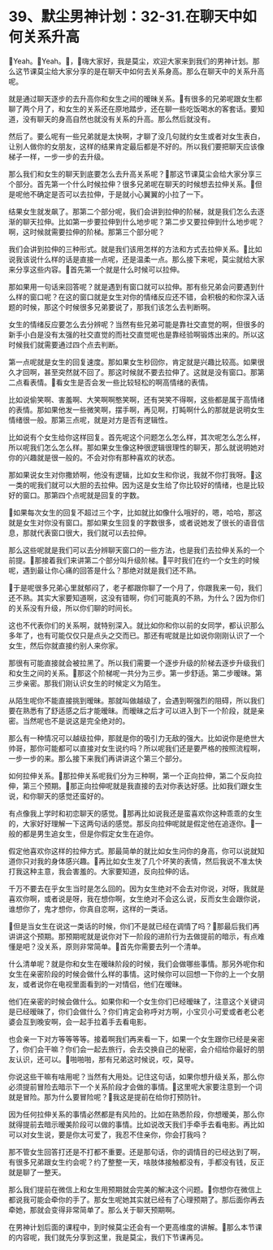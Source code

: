 # 39、默尘男神计划：32-31.在聊天中如何关系升高

🎼Yeah。🎼Yeah。🎼，🎼嗨大家好，我是莫尘，欢迎大家来到我们的男神计划。那么这节课莫尘给大家分享的是在聊天中如何去关系身高。那么在聊天中的关系升高呢。

就是通过聊天逐步的去升高你和女生之间的暧昧关系。🎼有很多的兄弟呢跟女生都聊了两个月了，和女生的关系还在原地踏步，还在聊一些吃饭喝水的客套话。要知道，没有聊天的身高自然也就没有关系的升高。那么然后就没有。

然后了。要么呢有一些兄弟就是太快啊，才聊了没几句就约女生或者对女生表白，让别人做你的女朋友，这样的结果肯定最后都是不好的。所以我们要把聊天应该像梯子一样，一步一步的去升级。

那么我们和女生的聊天到底要怎么去升高关系呢？🎼那这节课莫尘会给大家分享三个部分。首先第一个什么时候拉伸？很多兄弟呢在聊天的时候想去拉伸关系。🎼但是呢他不确定是否可以去拉伸，于是就小心翼翼的小拉了一下。

结果女生就发飙了。那第二个部分呢，我们会讲到拉伸的阶梯，就是我们怎么去逐渐的聊天拉伸。比如第一步要拉伸到什么地步呢？第二步又要拉伸到什么地步呢？啊，这时候就需要拉伸的阶梯。那第三个部分呢？

我们会讲到拉伸的三种形式。就是我们该用怎样的方法和方式去拉伸关系。🎼比如说我该说什么样的话是直接一点呢，还是温柔一点。那么接下来呢，莫尘就给大家来分享这些内容。🎼首先第一个就是什么时候可以拉伸。

那如果用一句话来回答呢？就是遇到有窗口就可以拉伸。那有些兄弟会问要遇到什么样的窗口呢？在这的窗口就是女生对你的情绪反应还不错，会积极的和你深入话题的时候，那这个时候很多兄弟要说了，那我们该怎么去判断啊。

女生的情绪反应要怎么去分辨呢？当然有些兄弟可能是靠社交直觉的啊，但很多的新手小白是没有太强的社交直觉的而社交直觉呢也是靠经验啊锻炼出来的。所以这时候我们就需要通过四个点去判断。

第一点呢就是女生的回复速度。那如果女生秒回你，肯定就是兴趣比较高。如果很久才回啊，甚至突然就不回了。那这时候就不要去拉伸了。这就是没有窗口。那第二点看表情。🎼看女生是否会发一些比较轻松的啊高情绪的表情。

比如说偷笑啊、害羞啊、大笑啊啊憨笑啊，还有哭笑不得啊，这些都是属于高情绪的表情。那如果他发一些微笑啊，摆手啊，再见啊，打盹啊什么的那就是说明女生情绪很一般。那第三点呢，就是对方是否有逻辑性。

比如说有个女生给你这样回复。首先呢这个问题怎么怎么样，其次呢怎么怎么样，所以呢我们怎么怎么样。那如果女生像这种很逻辑很理性的聊天，那么就说明她对你的兴趣就是很一般的。不会对你有那种喜欢的状态。

那如果说女生对你撒娇啊，他没有逻辑，比如女生和你说，我就不你打我呀。🎼这一类的呢我们就可以大胆的去拉伸。因为这是女生给了你比较好的情绪，也是比较好的窗口。那第四个点呢就是回复的字数。

🎼如果每次女生的回复不超过三个字，比如就比如像什么哦好的，嗯，哈哈，那这就是女生对你没有窗口。那如果女生回复的字数很多，或者说她发了很长的语音信息，那就代表窗口很大，我们就可以去拉伸。

那么这些呢就是我们可以去分辨聊天窗口的一些方法，也是我们去拉伸关系的一个前提。🎼那接着我们来讲第二个部分叫升级阶梯。🎼平时我们在约一个女生的时候呢，遇到最让你心痛的回答是什么？那绝对就是我们还不熟。

🎼于是呢很多兄弟心里就郁闷了，老子都跟你聊了一个月了，你跟我来一句，我们还不熟。其实大家要知道啊，这没有错啊，你们可能真的不熟，为什么？因为你们的关系没有升级，所以你们聊的时间长。

这也不代表你们的关系啊，就特别深入。就比如你和你以前的女同学，都认识那么多年了，也有可能仅仅只是点头之交而已。那还有呢就是比如说你刚刚认识了一个女生，然后你就直接约别人来你家。

那很有可能直接就会被拉黑了。所以我们需要一个逐步升级的阶梯去逐步升级我们和女生之间的关系。🎼那这个阶梯呢一共分为三步。第一步舒适。第二步暧昧。第三步亲密。那我们刚认识女生的时候定义为陌生。

从陌生呢你不能直接挑到暧昧。那就叫做越级了，会遇到啊强烈的阻碍，所以我们要在熟悉有了舒适感之后才能暧昧。而暧昧之后才可以进入到下一个阶段，就是亲密。当然呢也不是说这是完全绝对的。

那么有一种情况可以越级拉伸，那就是你的吸引力无敌的强大。比如说你是绝世大帅哥，那你可能都可以直接对女生说约吗？所以呢我们还是要严格的按照流程啊，一步一步的来。那么接下来我们再讲讲这个第三个部分。

如何拉伸关系。🎼那拉伸关系呢我们分为三种啊，第一个正向拉伸，第二个反向拉伸，第三个预期。🎼那正向拉伸呢就是我直接的去对你表达好感。比如我们跟女生说，和你聊天的感觉还蛮好的。

有点像我上学时和初恋聊天的感觉。🎼那再比如说我还是蛮喜欢你这种乖乖的女生的，大家好好理解一下这两句话的感觉。那反向拉伸呢就是假定他在追逐你。🎼一般的都是男生追女生，但是你假定女生在追你。

假定他喜欢你这样的拉伸方式。那最简单的就比如女生问你的身高，你可以说就知道你只对我的身体感兴趣。🎼再比如女生发了几个坏笑的表情，然后我说不准太快打我这种主意，我会害羞的。大家要知道，反向拉伸的话。

千万不要去在乎女生当时是怎么回的。因为女生绝对不会去对你说，对呀，我就是喜欢你啊，或者说是呀，我在想你啊，女生绝对不会这么说，反而女生会跟你说，谁想你了，鬼才想你，你真自恋啊，这样的一类话。

🎼但是当女生在说这一类话的时候，你们不是就已经在调情了吗？🎼那最后我们再讲讲这个预期。那预期呢就是说你对下一阶段的进阶行为去做提前的暗示，有点难懂是吧？没关系，原则非常简单。🎼首先你需要去列一个清单。

什么清单呢？就是你和女生在暧昧阶段的时候，我们会做哪些事情。那另外呢你和女生在亲密阶段的时候会做什么样的事情。这时候你可以回想一下你的上一个女朋友，或者说你在电视里面看到的一对情侣，他们在暧昧。

他们在亲密的时候会做什么。如果你和一个女生你们已经暧昧了，注意这个关键词是已经暧昧了，你们会做什么？你们肯定会称呼对方啊，小宝贝小可爱或者老公老婆会互到晚安啊，会一起手拉着手去看电影。

也会亲一下对方等等等等。接着啊我们再来看一下，如果一个女生跟你已经是亲密了，你们会干嘛？你们会一起去旅行，会去交换自己的秘密，会介绍给你最好的朋友认识，还可以。🎼啪啪啪，那有兄弟这时候说，哎，莫导。

你说这些干嘛有啥用呢？当然有大用处。记住这句话，如果你想升级关系，那么你必须提前冒险去暗示下一个关系阶段才会做的事情。🎼这里呢大家要注意到一个词就是冒险。那为什么要冒险呢？🎼我这是提前在给你打预防针。

因为任何拉伸关系的事情必然都是有风险的。比如在熟悉阶段，你想暧美，那么你就得提前去暗示暧美阶段可以做的事情。比如说改天我们手牵手去看电影。再比如可以对女生说，要是你太可爱了，我忍不住亲你，你会打我吗？

那不管女生回答打还是不打都不重要。还是那句话，你的调情目的已经达到了啊，有很多兄弟跟女生约会呢？约了整整一天，啥肢体接触都没有，手都没有钱，反正就是聊了一整天。

那么我们提前在微信上和女生用预期就会完美的解决这个问题。🎼你想你在微信上都说我可能会牵你的手了。那女生呢她其实就已经有了心理预期了。那后面你再去牵她，那就会变得非常简单了。那么关于聊天预期啊。

在男神计划后面的课程中，到时候莫尘还会有一个更高维度的讲解。🎼那么本节课的内容呢，我们就先分享到这里，我是莫尘，我们下节课再见。

